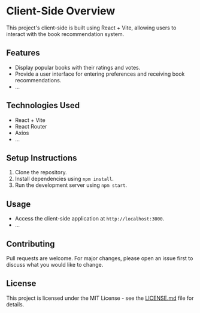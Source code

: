 # Client-Side Overview

This project's client-side is built using React + Vite, allowing users to interact with the book recommendation system.

## Features

- Display popular books with their ratings and votes.
- Provide a user interface for entering preferences and receiving book recommendations.
- ...

## Technologies Used

- React + Vite
- React Router
- Axios
- ...

## Setup Instructions

1. Clone the repository.
2. Install dependencies using `npm install`.
3. Run the development server using `npm start`.

## Usage

- Access the client-side application at `http://localhost:3000`.
- ...

## Contributing

Pull requests are welcome. For major changes, please open an issue first to discuss what you would like to change.

## License

This project is licensed under the MIT License - see the [LICENSE.md](LICENSE.md) file for details.
